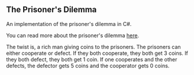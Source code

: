 
## The Prisoner's Dilemma

An implementation of the prisoner's dilemma in C#.

You can read more about the prisoner's dilemma [here](https://en.wikipedia.org/wiki/Prisoner%27s_dilemma).

The twist is, a rich man giving coins to the prisoners. The prisoners can either cooperate or defect. If they both cooperate, they both get 3 coins. If they both defect, they both get 1 coin. If one cooperates and the other defects, the defector gets 5 coins and the cooperator gets 0 coins.